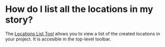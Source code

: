 # How do I list all the locations in my story?

The [Locations List Tool](/What%20can%20I%20do%20with/the%20Locations%20List%20Tool.md) allows you to view a list of the created locations in your project. It is accesible in the top-level toolbar.